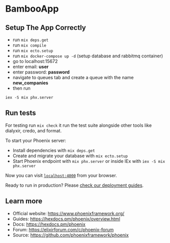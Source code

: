 # BambooApp

## Setup The App Correctly
 * run `mix deps.get`
 * run `mix compile`
 * run `mix ecto.setup`
 * run `mix docker-compose up -d` (setup database and rabbitmq container)
 * go to localhost:15672 
 * enter email: **user**
 * enter password: **password**
 * navigate to queues tab and create a queue with the name **new_companies**
 * then run 
 ```
iex -S mix phx.server
```

## Run tests

For testing run `mix check` it run the test suite alongside other tools 
like dialyxir, credo, and format.

To start your Phoenix server:

  * Install dependencies with `mix deps.get`
  * Create and migrate your database with `mix ecto.setup`
  * Start Phoenix endpoint with `mix phx.server` or inside IEx with `iex -S mix phx.server`

Now you can visit [`localhost:4000`](http://localhost:4000) from your browser.

Ready to run in production? Please [check our deployment guides](https://hexdocs.pm/phoenix/deployment.html).

## Learn more

  * Official website: https://www.phoenixframework.org/
  * Guides: https://hexdocs.pm/phoenix/overview.html
  * Docs: https://hexdocs.pm/phoenix
  * Forum: https://elixirforum.com/c/phoenix-forum
  * Source: https://github.com/phoenixframework/phoenix
